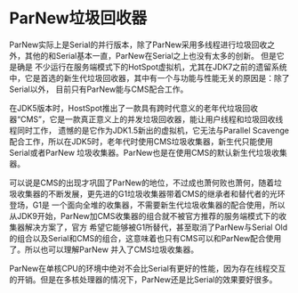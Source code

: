 # ParNew垃圾回收器

ParNew实际上是Serial的并行版本，除了ParNew采用多线程进行垃圾回收之外，其他的和Serial基本一直，ParNew在Serial之上也没有太多的创新。 但是它是确是
不少运行在服务端模式下的HotSpot虚拟机，尤其在JDK7之前的遗留系统中，它是首选的新生代垃圾回收器，其中有一个与功能与性能无关的原因是：除了Serial以外，
目前只有ParNew能与CMS配合工作。

在JDK5版本时，HostSpot推出了一款具有跨时代意义的老年代垃圾回收器“CMS”，它是一款真正意义上的并发垃圾回收器，能让用户线程和垃圾回收线程同时工作，
遗憾的是它作为JDK1.5新出的虚拟机，它无法与Parallel Scavenge配合工作，所以在JDK5时，老年代时使用CMS垃圾收集器，新生代只能使用Serial或者ParNew
垃圾收集器。ParNew也是在使用CMS的默认新生代垃圾收集器。

可以说是CMS的出现才巩固了ParNew的地位，不过成也萧何败也萧何，随着垃圾收集器的不断发展，更先进的G1垃圾收集器带着CMS的继承者和替代者的光环登场，G1是
一个面向全堆的收集器，不需要新生代垃圾收集器的配合使用，所以从JDK9开始，ParNew加CMS收集器的组合就不被官方推荐的服务端模式下的收集器解决方案了，官方
希望它能够被G1所替代，甚至取消了ParNew与Serial Old的组合以及Serial和CMS的组合，这意味着也只有CMS可以和ParNew配合使用了。所以也可以理解ParNew
并入了CMS垃圾收集器。

ParNew在单核CPU的环境中绝对不会比Serial有更好的性能，因为存在线程交互的开销。但是在多核处理器的情况下，ParNew还是比Serial的效果要好很多。